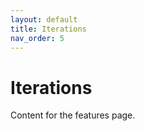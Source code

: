 ```yaml
---
layout: default
title: Iterations
nav_order: 5
---
```


# Iterations

Content for the features page.

